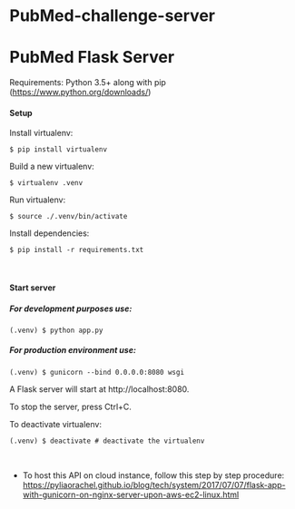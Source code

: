 # PubMed-challenge-server

# PubMed Flask Server
Requirements: Python 3.5+ along with pip (https://www.python.org/downloads/)

#### Setup

Install virtualenv:
```
$ pip install virtualenv
```

Build a new virtualenv:
```
$ virtualenv .venv
```

Run virtualenv:
```
$ source ./.venv/bin/activate
```

Install dependencies:
```
$ pip install -r requirements.txt
```

<br>

#### Start server

##### For development purposes use:
```
(.venv) $ python app.py
```

##### For production environment use:
```
(.venv) $ gunicorn --bind 0.0.0.0:8080 wsgi
```

A Flask server will start at http://localhost:8080. 

To stop the server, press Ctrl+C.


To deactivate virtualenv:
```
(.venv) $ deactivate # deactivate the virtualenv
```
<br>

- To host this API on cloud instance, follow this step by step procedure: https://pyliaorachel.github.io/blog/tech/system/2017/07/07/flask-app-with-gunicorn-on-nginx-server-upon-aws-ec2-linux.html